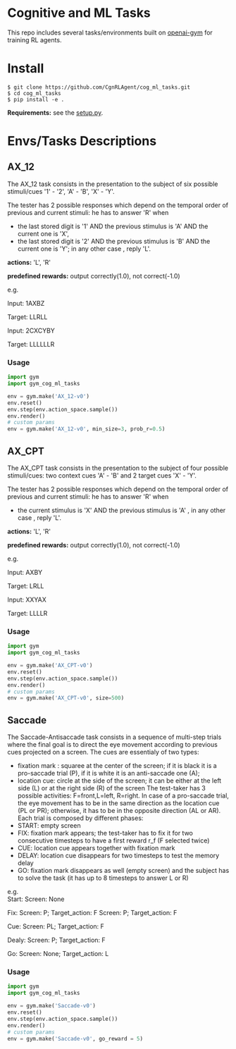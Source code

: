 # Cognitive and ML Tasks
This repo includes several tasks/environments built on [openai-gym](https://gym.openai.com/) for training RL agents. 

# Install
```
$ git clone https://github.com/CgnRLAgent/cog_ml_tasks.git
$ cd cog_ml_tasks
$ pip install -e .
```
**Requirements:** see the [setup.py](https://github.com/CgnRLAgent/cog_ml_tasks/blob/master/setup.py).

# Envs/Tasks Descriptions
## AX_12
The AX_12 task consists in the presentation to the subject of six possible stimuli/cues '1' - '2', 'A' - 'B', 'X' - 'Y'.

The tester has 2 possible responses which depend on the temporal order of previous and current stimuli:
he has to answer 'R' when
* the last stored digit is '1' AND the previous stimulus is 'A' AND the current one is 'X',
* the last stored digit is '2' AND the previous stimulus is 'B' AND the current one is 'Y';
in any other case , reply 'L'.

**actions:**  'L', 'R'

**predefined rewards:** output correctly(1.0), not correct(-1.0)

e.g.

Input: 1AXBZ

Target: LLRLL

Input: 2CXCYBY

Target: LLLLLLR

### Usage
```python
import gym
import gym_cog_ml_tasks

env = gym.make('AX_12-v0')
env.reset()
env.step(env.action_space.sample())
env.render()
# custom params
env = gym.make('AX_12-v0', min_size=3, prob_r=0.5)
```

## AX_CPT
The AX_CPT task consists in the presentation to the subject of four possible stimuli/cues: two context cues 'A' - 'B' and 2 target cues 'X' - 'Y'.

The tester has 2 possible responses which depend on the temporal order of previous and current stimuli: 
he has to answer 'R' when
* the current stimulus is 'X' AND the previous stimulus is 'A' ,
in any other case , reply 'L'.

**actions:**  'L', 'R'

**predefined rewards:** output correctly(1.0), not correct(-1.0)

e.g.

Input: AXBY

Target: LRLL

Input: XXYAX

Target: LLLLR


### Usage
```python
import gym
import gym_cog_ml_tasks

env = gym.make('AX_CPT-v0')
env.reset()
env.step(env.action_space.sample())
env.render()
# custom params
env = gym.make('AX_CPT-v0', size=500)
```

## Saccade
The Saccade-Antisaccade task consists in a sequence of multi-step trials where the final goal is to direct the eye movement according to previous cues projected on a screen.
The cues are essentialy of two types:
- fixation mark : squaree at the center of the screen; if it is black it is a pro-saccade trial (P), if it is white it is an anti-saccade one (A);
- location cue: circle at the side of the screen; it can be either at the left side (L) or at the right side (R) of the screen
The test-taker has 3 possible activities: F=front,L=left, R=right.
In case of a pro-saccade trial, the eye movement has to be in the same direction as the location cue (PL or PR); otherwise, it has to be in the opposite direction (AL or AR).
Each trial is composed by different phases:
- START: empty screen
- FIX: fixation mark appears; the test-taker has to fix it for two consecutive timesteps to have a first reward r_f (F selected twice)
- CUE: location cue appears together with fixation mark
- DELAY: location cue disappears for two timesteps to test the memory delay
- GO: fixation mark disappears as well (empty screen) and the subject has to solve the task (it has up to 8 timesteps to answer L or R)

e.g.  
Start: 
Screen: None

Fix:
Screen: P; Target_action: F
Screen: P; Target_action: F

Cue:
Screen: PL; Target_action: F

Dealy:
Screen: P; Target_action: F

Go:
Screen: None; Target_action: L

### Usage
```python
import gym
import gym_cog_ml_tasks

env = gym.make('Saccade-v0')
env.reset()
env.step(env.action_space.sample())
env.render()
# custom params
env = gym.make('Saccade-v0', go_reward = 5)
```

